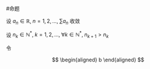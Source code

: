 #命题 

设 $a_{n}\in \mathbb{R},\;n=1,2,\dots,\; \sum a_{n}$ 收敛

设 $n_k\in \mathbb{N}^{*}, \; k=1,2,\dots, \; \forall k\in \mathbb{N}^{*},\;n_{k+1}>n_{k}$

令 

$$
\begin{aligned}
b
\end{aligned}
$$